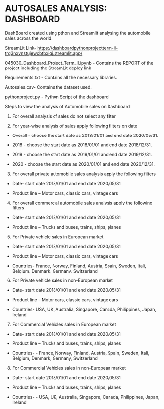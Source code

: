 # AUTOSALES ANALYSIS: DASHBOARD 

DashBoard created using pthon and Streamlit analysing the automobile sales across the world.

StreamLit Link- https://dashboardpythonprojectterm-ii-trg3nxvnstujewcbtbxiqj.streamlit.app/

045030_Dashboard_Project_Term_II.ipynb - Contains the REPORT of the project including the StreamLit deploy link

Requirements.txt - Contains all the necessary libraries.

Autosales.csv- Contains the dataset used.

pythonproject.py - Python Script of the dashboard.

Steps to view the analysis of Automobile sales on Dashboard 

1.	For overall analysis of sales do not select any filter

2.	For year-wise analysis of sales apply following filters on date
   
- Overall - choose the start date as 2018/01/01 and end date 2020/05/31.

- 2018 - choose the start date as 2018/01/01 and end date 2018/12/31.

- 2019 - choose the start date as 2019/01/01 and end date 2019/12/31.

- 2020 - choose the start date as 2020/01/01 and end date 2020/12/31.

3.	For overall private automobile sales analysis apply the following filters
   
- Date- start date 2018/01/01 and end date 2020/05/31

- Product line – Motor cars, classic cars, vintage cars

4.	For overall commercial automobile sales analysis apply the following filters
   
- Date- start date 2018/01/01 and end date 2020/05/31

- Product line – Trucks and buses, trains, ships, planes
 
5.	For Private vehicle sales in European market
	
- Date- start date 2018/01/01 and end date 2020/05/31

- Product line – Motor cars, classic cars, vintage cars

- Countries- France, Norway, Finland, Austria, Spain, Sweden, Itali, Belgium, Denmark, Germany, Switzerland

6.	For Private vehicle sales in non-European market
	
- Date- start date 2018/01/01 and end date 2020/05/31

- Product line – Motor cars, classic cars, vintage cars

- Countries- USA, UK, Australia, Singapore, Canada, Philippines, Japan, Ireland

7.	For Commercial Vehicles sales in European market
   
- Date- start date 2018/01/01 and end date 2020/05/31

- Product line – Trucks and buses, trains, ships, planes

- Countries- - France, Norway, Finland, Austria, Spain, Sweden, Itali, Belgium, Denmark, Germany, Switzerland

8.	For Commercial Vehicles sales in non-European market
   
- Date- start date 2018/01/01 and end date 2020/05/31

- Product line – Trucks and buses, trains, ships, planes

- Countries- - USA, UK, Australia, Singapore, Canada, Philippines, Japan, Ireland
